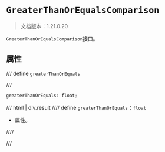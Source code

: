 # `GreaterThanOrEqualsComparison`

> 文档版本：1.21.0.20

`GreaterThanOrEqualsComparison`接口。

## 属性

/// define
`greaterThanOrEquals`


///

```js
greaterThanOrEquals: float;
```

/// html | div.result
//// define
`greaterThanOrEquals`：`float`

- 属性。


////

///


